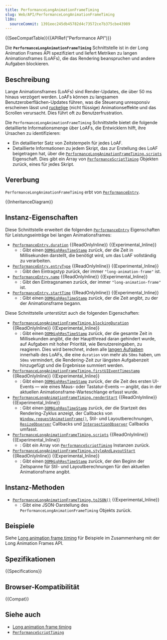 ```yaml
---
title: PerformanceLongAnimationFrameTiming
slug: Web/API/PerformanceLongAnimationFrameTiming
l10n:
  sourceCommit: 1391eec245db45782d4c73572ce7b375cbe43989
---
```


{{SeeCompatTable}}{{APIRef("Performance API")}}

Die **`PerformanceLongAnimationFrameTiming`** Schnittstelle ist in der Long Animation Frames API spezifiziert und liefert Metriken zu langen Animationsframes (LoAFs), die das Rendering beanspruchen und andere Aufgaben blockieren.

## Beschreibung

Lange Animationsframes (LoAFs) sind Render-Updates, die über 50 ms hinaus verzögert werden. LoAFs können zu langsamen Benutzeroberflächen-Updates führen, was die Steuerung unresponsiv erscheinen lässt und [ruckelige](/de/docs/Glossary/Jank) (nicht flüssige) Animationseffekte und das Scrollen verursacht. Dies führt oft zu Benutzerfrustration.

Die `PerformanceLongAnimationFrameTiming` Schnittstelle bietet die folgende detaillierte Informationsmenge über LoAFs, die Entwicklern hilft, ihre Ursachen zu identifizieren:

- Ein detaillierter Satz von Zeitstempeln für jedes LoAF.
- Detaillierte Informationen zu jedem Skript, das zur Erstellung des LoAF beigetragen hat, über die [`PerformanceLongAnimationFrameTiming.scripts`](/de/docs/Web/API/PerformanceLongAnimationFrameTiming/scripts) Eigenschaft. Dies gibt ein Array von [`PerformanceScriptTiming`](/de/docs/Web/API/PerformanceScriptTiming) Objekten zurück, eines für jedes Skript.

## Vererbung

`PerformanceLongAnimationFrameTiming` erbt von [`PerformanceEntry`](/de/docs/Web/API/PerformanceEntry).

{{InheritanceDiagram}}

## Instanz-Eigenschaften

Diese Schnittstelle erweitert die folgenden [`PerformanceEntry`](/de/docs/Web/API/PerformanceEntry) Eigenschaften für Leistungseinträge bei langen Animationsframes:

- [`PerformanceEntry.duration`](/de/docs/Web/API/PerformanceEntry/duration) {{ReadOnlyInline}} {{Experimental_Inline}}
  - : Gibt einen [`DOMHighResTimeStamp`](/de/docs/Web/API/DOMHighResTimeStamp) zurück, der die Zeit in Millisekunden darstellt, die benötigt wird, um das LoAF vollständig zu verarbeiten.
- [`PerformanceEntry.entryType`](/de/docs/Web/API/PerformanceEntry/entryType) {{ReadOnlyInline}} {{Experimental_Inline}}
  - : Gibt den Eintragstyp zurück, der immer `"long-animation-frame"` ist.
- [`PerformanceEntry.name`](/de/docs/Web/API/PerformanceEntry/name) {{ReadOnlyInline}} {{Experimental_Inline}}
  - : Gibt den Eintragsnamen zurück, der immer `"long-animation-frame"` ist.
- [`PerformanceEntry.startTime`](/de/docs/Web/API/PerformanceEntry/startTime) {{ReadOnlyInline}} {{Experimental_Inline}}
  - : Gibt einen [`DOMHighResTimeStamp`](/de/docs/Web/API/DOMHighResTimeStamp) zurück, der die Zeit angibt, zu der der Animationsframe begann.

Diese Schnittstelle unterstützt auch die folgenden Eigenschaften:

- [`PerformanceLongAnimationFrameTiming.blockingDuration`](/de/docs/Web/API/PerformanceLongAnimationFrameTiming/blockingDuration) {{ReadOnlyInline}} {{Experimental_Inline}}
  - : Gibt einen [`DOMHighResTimeStamp`](/de/docs/Web/API/DOMHighResTimeStamp) zurück, der die gesamte Zeit in Millisekunden angibt, die der Hauptthread daran gehindert wurde, auf Aufgaben mit hoher Priorität, wie Benutzereingaben, zu reagieren. Dies wird berechnet, indem alle [langen Aufgaben](/de/docs/Web/API/PerformanceLongTaskTiming#description) innerhalb des LoAFs, die eine `duration` von mehr als `50ms` haben, um `50ms` vermindert, die Rendering-Zeit zur längsten Aufgabenzeit hinzugefügt und die Ergebnisse summiert werden.
- [`PerformanceLongAnimationFrameTiming.firstUIEventTimestamp`](/de/docs/Web/API/PerformanceLongAnimationFrameTiming/firstUIEventTimestamp) {{ReadOnlyInline}} {{Experimental_Inline}}
  - : Gibt einen [`DOMHighResTimeStamp`](/de/docs/Web/API/DOMHighResTimeStamp) zurück, der die Zeit des ersten UI-Events — wie eines Maus- oder Tastatur-Events — angibt, das in der aktuellen Animationsframe-Warteschlange erfasst wurde.
- [`PerformanceLongAnimationFrameTiming.renderStart`](/de/docs/Web/API/PerformanceLongAnimationFrameTiming/renderStart) {{ReadOnlyInline}} {{Experimental_Inline}}
  - : Gibt einen [`DOMHighResTimeStamp`](/de/docs/Web/API/DOMHighResTimeStamp) zurück, der die Startzeit des Rendering-Zyklus anzeigt, der Callbacks von [`Window.requestAnimationFrame()`](/de/docs/Web/API/Window/requestAnimationFrame), Stil- und Layoutberechnungen, [`ResizeObserver`](/de/docs/Web/API/ResizeObserver) Callbacks und [`IntersectionObserver`](/de/docs/Web/API/IntersectionObserver) Callbacks umfasst.
- [`PerformanceLongAnimationFrameTiming.scripts`](/de/docs/Web/API/PerformanceLongAnimationFrameTiming/scripts) {{ReadOnlyInline}} {{Experimental_Inline}}
  - : Gibt ein Array von [`PerformanceScriptTiming`](/de/docs/Web/API/PerformanceScriptTiming) Instanzen zurück.
- [`PerformanceLongAnimationFrameTiming.styleAndLayoutStart`](/de/docs/Web/API/PerformanceLongAnimationFrameTiming/styleAndLayoutStart) {{ReadOnlyInline}} {{Experimental_Inline}}
  - : Gibt einen [`DOMHighResTimeStamp`](/de/docs/Web/API/DOMHighResTimeStamp) zurück, der den Beginn der Zeitspanne für Stil- und Layoutberechnungen für den aktuellen Animationsframe angibt.

## Instanz-Methoden

- [`PerformanceLongAnimationFrameTiming.toJSON()`](/de/docs/Web/API/PerformanceLongAnimationFrameTiming/toJSON) {{Experimental_Inline}}
  - : Gibt eine JSON-Darstellung des `PerformanceLongAnimationFrameTiming` Objekts zurück.

## Beispiele

Siehe [Long animation frame timing](/de/docs/Web/API/Performance_API/Long_animation_frame_timing#examples) für Beispiele im Zusammenhang mit der Long Animation Frames API.

## Spezifikationen

{{Specifications}}

## Browser-Kompatibilität

{{Compat}}

## Siehe auch

- [Long animation frame timing](/de/docs/Web/API/Performance_API/Long_animation_frame_timing)
- [`PerformanceScriptTiming`](/de/docs/Web/API/PerformanceScriptTiming)
